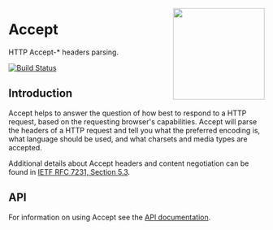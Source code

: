 <a href="http://hapijs.com"><img src="https://raw.githubusercontent.com/hapijs/assets/master/images/family.png" width="180px" align="right" /></a>

# Accept

HTTP Accept-* headers parsing.

[![Build Status](https://secure.travis-ci.org/hapijs/accept.png)](http://travis-ci.org/hapijs/accept)

## Introduction

Accept helps to answer the question of how best to respond to a HTTP request, based on the requesting browser's capabilities.  Accept will parse the headers of a HTTP request and tell you what the preferred encoding is, what language should be used, and what charsets and media types are accepted.

Additional details about Accept headers and content negotiation can be found in [IETF RFC 7231, Section 5.3](https://tools.ietf.org/html/rfc7231#section-5.3).

## API

For information on using Accept see the [API documentation](API.md).
